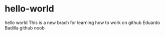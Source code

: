 # hello-world
hello world
This is a new brach for learning how to work on github
Eduardo Badilla github noob
